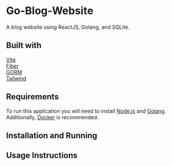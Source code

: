 # Go-Blog-Website
A blog website using ReactJS, Golang, and SQLite.

## Built with
[Vite](https://vitejs.dev/)   
[Fiber](https://docs.gofiber.io/)  
[GORM](https://gorm.io/index.html)  
[Tailwind](https://tailwindcss.com/)  

## Requirements
To run this application you will need to install [Node.js](https://nodejs.org/en/) and [Golang]((https://go.dev/dl/)). Additionally, [Docker](https://www.docker.com/get-started/) is recommended.

## Installation and Running

## Usage Instructions
